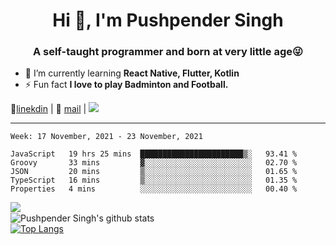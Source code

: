 <h1 align="center">Hi 👋, I'm Pushpender Singh</h1>
<h3 align="center">A self-taught programmer and born at very little age😜</h3>

- 🌱 I’m currently learning **React Native, Flutter, Kotlin**
- ⚡ Fun fact **I love to play Badminton and Football.**

👔[linekdin](https://www.linkedin.com/in/pushpender-singh-240061202/) | 📧 [mail](mailto:pushpendersingh@p2devs.com) | ![](https://komarev.com/ghpvc/?username=pushpender-singh-ap&color=blue)


---

<!--START_SECTION:waka-->
```text
Week: 17 November, 2021 - 23 November, 2021

JavaScript   19 hrs 25 mins  ███████████████████████▒░   93.41 % 
Groovy       33 mins         ▓░░░░░░░░░░░░░░░░░░░░░░░░   02.70 % 
JSON         20 mins         ▒░░░░░░░░░░░░░░░░░░░░░░░░   01.65 % 
TypeScript   16 mins         ▒░░░░░░░░░░░░░░░░░░░░░░░░   01.35 % 
Properties   4 mins          ░░░░░░░░░░░░░░░░░░░░░░░░░   00.40 % 
```
<!--END_SECTION:waka-->

<img align="left" src="https://github-readme-streak-stats.herokuapp.com/?user=pushpender-singh-ap&theme=dark" /></br>
![Pushpender Singh's github stats](https://github-readme-stats.vercel.app/api?username=pushpender-singh-ap&show_icons=true&theme=radical&count_private=true)</br>
[![Top Langs](https://github-readme-stats.vercel.app/api/top-langs/?username=pushpender-singh-ap&theme=radical)](https://github.com/pushpender-singh-ap/github-readme-stats)
